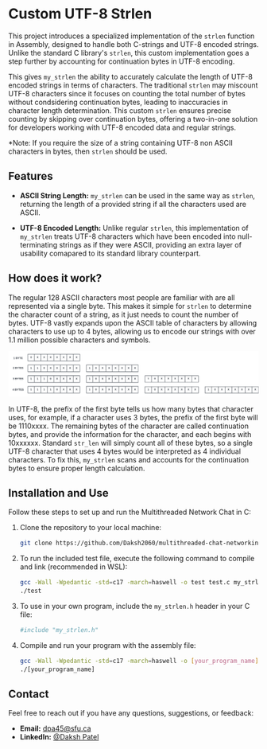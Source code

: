 # Custom UTF-8 Strlen 

This project introduces a specialized implementation of the `strlen` function in Assembly, designed to handle both C-strings and UTF-8 encoded strings. Unlike the standard C library's `strlen`, this custom implementation goes a step further by accounting for continuation bytes in UTF-8 encoding.

This gives `my_strlen` the ability to accurately calculate the length of UTF-8 encoded strings in terms of characters. The traditional `strlen` may miscount UTF-8 characters since it focuses on counting the total number of bytes without condsidering continuation bytes, leading to inaccuracies in character length determination. This custom `strlen` ensures precise counting by skipping over continuation bytes, offering a two-in-one solution for developers working with UTF-8 encoded data and regular strings. 

*Note: If you require the size of a string containing UTF-8 non ASCII characters in bytes, then `strlen` should be used.

## Features

- **ASCII String Length:** `my_strlen` can be used in the same way as `strlen`, returning the length of a provided string if all the characters used are ASCII. 

- **UTF-8 Encoded Length:** Unlike regular `strlen`, this implementation of `my_strlen` treats UTF-8 characters which have been encoded into null-terminating strings as if they were ASCII, providing an extra layer of usability comapared to its standard library counterpart.

## How does it work?

The regular 128 ASCII characters most people are familiar with are all represented via a single byte. This makes it simple for `strlen` to determine the character count of a string, as it just needs to count the number of bytes. UTF-8 vastly expands upon the ASCII table of characters by allowing characters to use up to 4 bytes, allowing us to encode our strings with over 1.1 million possible characters and symbols. 

![UTF-8 Encoding](images/utf8.png)

In UTF-8, the prefix of the first byte tells us how many bytes that character uses, for example, if a character uses 3 bytes, the prefix of the first byte will be 1110xxxx. The remaining bytes of the character are called continuation bytes, and provide the information for the character, and each begins with 10xxxxxx. Standard `str_len` will simply count all of these bytes, so a single UTF-8 character that uses 4 bytes would be interpreted as 4 individual characters. To fix this, `my_strlen` scans and accounts for the continuation bytes to ensure proper length calculation.

## Installation and Use

Follow these steps to set up and run the Multithreaded Network Chat in C:

1. Clone the repository to your local machine:

   ```bash
   git clone https://github.com/Daksh2060/multithreaded-chat-networking-c.git
   ```

2. To run the included test file, execute the following command to compile and link (recommended in WSL):

   ```bash
   gcc -Wall -Wpedantic -std=c17 -march=haswell -o test test.c my_strlen.S
   ./test
   ```

3. To use in your own program, include the `my_strlen.h` header in your C file:

   ```bash
   #include "my_strlen.h"
   ```

4. Compile and run your program with the assembly file:

   ```bash
   gcc -Wall -Wpedantic -std=c17 -march=haswell -o [your_program_name] [your_c_file] my_strlen.S
   ./[your_program_name]
   ```

## Contact

Feel free to reach out if you have any questions, suggestions, or feedback:

- **Email:** dpa45@sfu.ca
- **LinkedIn:** [@Daksh Patel](https://www.linkedin.com/in/daksh-patel-956622290/)